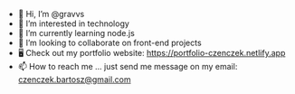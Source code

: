 - 👋 Hi, I’m @gravvs
- 👀 I’m interested in technology
- 🌱 I’m currently learning node.js
- 💞️ I’m looking to collaborate on front-end projects
- 🖥 Check out my portfolio website: https://portfolio-czenczek.netlify.app
- 📫 How to reach me ... just send me message on my email: czenczek.bartosz@gmail.com

<!---
gravvs/gravvs is a ✨ special ✨ repository because its `README.md` (this file) appears on your GitHub profile.
You can click the Preview link to take a look at your changes.
--->
